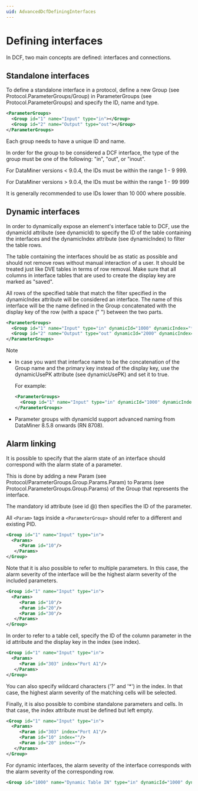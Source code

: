 ```yaml
---
uid: AdvancedDcfDefiningInterfaces
---
```


# Defining interfaces

In DCF, two main concepts are defined: interfaces and connections.

## Standalone interfaces

To define a standalone interface in a protocol, define a new Group (see Protocol.ParameterGroups/Group) in ParameterGroups (see Protocol.ParameterGroups) and specify the ID, name and type.

```xml
<ParameterGroups>
  <Group id="1" name="Input" type="in"></Group>
  <Group id="2" name="Output" type="out"></Group>
</ParameterGroups>
```

Each group needs to have a unique ID and name.

In order for the group to be considered a DCF interface, the type of the group must be one of the following: "in", "out", or "inout".

For DataMiner versions < 9.0.4, the IDs must be within the range 1 - 9 999.

For DataMiner versions > 9.0.4, the IDs must be within the range 1 - 99 999

It is generally recommended to use IDs lower than 10 000 where possible.

## Dynamic interfaces

In order to dynamically expose an element's interface table to DCF, use the dynamicId attribute (see dynamicId) to specify the ID of the table containing the interfaces and the dynamicIndex attribute (see dynamicIndex) to filter the table rows.

The table containing the interfaces should be as static as possible and should not remove rows without manual interaction of a user. It should be treated just like DVE tables in terms of row removal. Make sure that all columns in interface tables that are used to create the display key are marked as "saved".

All rows of the specified table that match the filter specified in the dynamicIndex attribute will be considered an interface. The name of this interface will be the name defined in the Group concatenated with the display key of the row (with a space (" ") between the two parts.

```xml
<ParameterGroups>
  <Group id="1" name="Input" type="in" dynamicId="1000" dynamicIndex="*"></Group>
  <Group id="2" name="Output" type="out" dynamicId="2000" dynamicIndex="*"></Group>
</ParameterGroups>
```

> [!NOTE]
>
> - In case you want that interface name to be the concatenation of the Group name and the primary key instead of the display key, use the dynamicUsePK attribute (see dynamicUsePK) and set it to true.
>
>    For example:
>
>    ```xml
>    <ParameterGroups>
>      <Group id="1" name="Input" type="in" dynamicId="1000" dynamicIndex="*" dynamicUsePK="true"></Group>
>    </ParameterGroups>
>    ```
>
> - Parameter groups with dynamicId support advanced naming from DataMiner 8.5.8 onwards (RN 8708).

## Alarm linking

It is possible to specify that the alarm state of an interface should correspond with the alarm state of a parameter.

This is done by adding a new Param (see Protocol/ParameterGroups.Group.Params.Param) to Params (see Protocol.ParameterGroups.Group.Params) of the Group that represents the interface.

The mandatory id attribute (see id @) then specifies the ID of the parameter.

All `<Param>` tags inside a `<ParameterGroup>` should refer to a different and existing PID.

```xml
<Group id="1" name="Input" type="in">
  <Params>
     <Param id="10"/>
   </Params>
</Group>
```

Note that it is also possible to refer to multiple parameters. In this case, the alarm severity of the interface will be the highest alarm severity of the included parameters.

```xml
<Group id="1" name="Input" type="in">
  <Params>
     <Param id="10"/>
     <Param id="20"/>
     <Param id="30"/>
   </Params>
</Group>
```

In order to refer to a table cell, specify the ID of the column parameter in the id attribute and the display key in the index (see index).

```xml
<Group id="1" name="Input" type="in">
  <Params>
     <Param id="303" index="Port A1"/>
   </Params>
</Group>
```

You can also specify wildcard characters ('?' and '*') in the index. In that case, the highest alarm severity of the matching cells will be selected.

Finally, it is also possible to combine standalone parameters and cells. In that case, the index attribute must be defined but left empty.


```xml
<Group id="1" name="Input" type="in">
  <Params>
     <Param id="303" index="Port A1"/>
     <Param id="10" index=""/>
     <Param id="20" index=""/>
   </Params>
</Group>
```

For dynamic interfaces, the alarm severity of the interface corresponds with the alarm severity of the corresponding row.

```xml
<Group id="1000" name="Dynamic Table IN" type="in" dynamicId="1000" dynamicIndex="I_*"/>
```
